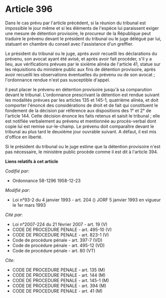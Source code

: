 # Article 396

Dans le cas prévu par l'article précédent, si la réunion du tribunal est impossible le jour même et si les éléments de
l'espèce lui paraissent exiger une mesure de détention provisoire, le procureur de la République peut traduire le prévenu
devant le président du tribunal ou le juge délégué par lui, statuant en chambre du conseil avec l'assistance d'un greffier.

Le président du tribunal ou le juge, après avoir recueilli les déclarations du prévenu, son avocat ayant été avisé, et après
avoir fait procéder, s'il y a lieu, aux vérifications prévues par le sixième alinéa de l'article 41, statue sur les
réquisitions du ministère public aux fins de détention provisoire, après avoir recueilli les observations éventuelles du
prévenu ou de son avocat ; l'ordonnance rendue n'est pas susceptible d'appel.

Il peut placer le prévenu en détention provisoire jusqu'à sa comparution devant le tribunal. L'ordonnance prescrivant la
détention est rendue suivant les modalités prévues par les articles 135 et 145-1, quatrième alinéa, et doit comporter
l'énoncé des considérations de droit et de fait qui constituent le fondement de la décision par référence aux dispositions
des 1° et 2° de l'article 144. Cette décision énonce les faits retenus et saisit le tribunal ; elle est notifiée verbalement
au prévenu et mentionnée au procès-verbal dont copie lui est remise sur-le-champ. Le prévenu doit comparaître devant le
tribunal au plus tard le deuxième jour ouvrable suivant. A défaut, il est mis d'office en liberté.

Si le président du tribunal ou le juge estime que la détention provisoire n'est pas nécessaire, le ministère public procède
comme il est dit à l'article 394.

**Liens relatifs à cet article**

_Codifié par_:

  - Ordonnance 58-1296 1958-12-23

_Modifié par_:

  - Loi n°93-2 du 4 janvier 1993 - art. 204 () JORF 5 janvier 1993 en vigueur le 1er mars 1993

_Cité par_:

  - Loi n°2007-224 du 21 février 2007 - art. 19 (V)
  - CODE DE PROCEDURE PENALE - art. 495-10 (V)
  - CODE DE PROCEDURE PENALE - art. 823-1 (V)
  - Code de procédure pénale - art. 397-7 (VD)
  - Code de procédure pénale - art. 495-12 (VD)
  - Code de procédure pénale - art. 80 (VT)

_Cite_:

  - CODE DE PROCEDURE PENALE - art. 135 (M)
  - CODE DE PROCEDURE PENALE - art. 144 (M)
  - CODE DE PROCEDURE PENALE - art. 145-1 (M)
  - CODE DE PROCEDURE PENALE - art. 394 (M)
  - CODE DE PROCEDURE PENALE - art. 41 (M)
